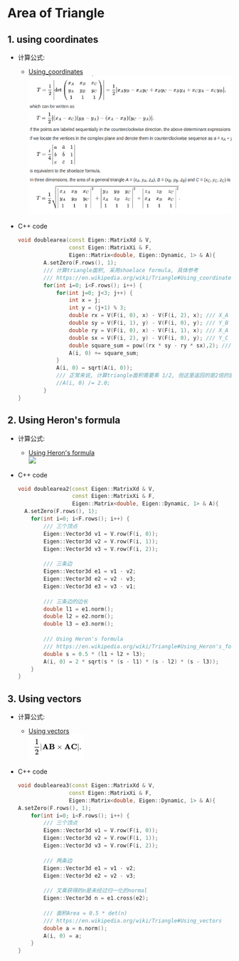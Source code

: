 # Area of Triangle
## 1. using coordinates
- 计算公式:<br>
	- [Using_coordinates](https://en.wikipedia.org/wiki/Triangle#Using_coordinates)<br>
		![](pics/Using_coordinates.png)
	
- C++ code<br>
	
	```c++
	void doublearea(const Eigen::MatrixXd & V,
		            const Eigen::MatrixXi & F,
		            Eigen::Matrix<double, Eigen::Dynamic, 1> & A){
		    A.setZero(F.rows(), 1);
		    /// 计算triangle面积, 采用shoelace formula, 具体参考
		    /// https://en.wikipedia.org/wiki/Triangle#Using_coordinates
		    for(int i=0; i<F.rows(); i++) {
		        for(int j=0; j<3; j++) {
		            int x = j;
		            int y = (j+1) % 3;
		            double rx = V(F(i, 0), x) - V(F(i, 2), x); /// X_A - X_C
		            double sy = V(F(i, 1), y) - V(F(i, 0), y); /// Y_B - Y_A
		            double ry = V(F(i, 0), x) - V(F(i, 1), x); /// X_A - X_B
		            double sx = V(F(i, 2), y) - V(F(i, 0), y); /// Y_C - Y_A
		            double square_sum = pow((rx * sy - ry * sx),2); /// ||(X_A - X_C) * (Y_B - Y_A) - (X_A - X_B) * (Y_C - Y_A)||2
		            A(i, 0) += square_sum;
		        }
		        A(i, 0) = sqrt(A(i, 0));
		        /// 正常来说, 计算triangle面积需要乘 1/2, 但这里返回的是2倍的面积
		        //A(i, 0) /= 2.0;
		    }
  	}
  ```
  
  

## 2. Using Heron's formula

- 计算公式:<br>
	- [Using Heron's formula](https://en.wikipedia.org/wiki/Triangle#Using_Heron's_formula)<br>
		![](pics/Using_Heron's_formula.png)<br>
	
- C++ code<br>
	
	```c++
	void doublearea2(const Eigen::MatrixXd & V,
	                 const Eigen::MatrixXi & F,
	                 Eigen::Matrix<double, Eigen::Dynamic, 1> & A){
      A.setZero(F.rows(), 1);
	    for(int i=0; i<F.rows(); i++) {
	        /// 三个顶点
	        Eigen::Vector3d v1 = V.row(F(i, 0));
	        Eigen::Vector3d v2 = V.row(F(i, 1));
	        Eigen::Vector3d v3 = V.row(F(i, 2));
  
	        /// 三条边
	        Eigen::Vector3d e1 = v1 - v2;
	        Eigen::Vector3d e2 = v2 - v3;
	        Eigen::Vector3d e3 = v3 - v1;
  
	        /// 三条边的边长
	        double l1 = e1.norm();
	        double l2 = e2.norm();
	        double l3 = e3.norm();
  
	        /// Using Heron's formula
	        /// https://en.wikipedia.org/wiki/Triangle#Using_Heron's_formula
	        double s = 0.5 * (l1 + l2 + l3);
	        A(i, 0) = 2 * sqrt(s * (s - l1) * (s - l2) * (s - l3));
	    }
	}
  ```



## 3. Using vectors

- 计算公式:<br>
	- [Using vectors](https://en.wikipedia.org/wiki/Triangle#Using_vectors)<br>
		![](pics/Using_vectors.png)<br>
- C++ code<br>
	
	```c++
	void doublearea3(const Eigen::MatrixXd & V,
					const Eigen::MatrixXi & F,
					Eigen::Matrix<double, Eigen::Dynamic, 1> & A){
  	A.setZero(F.rows(), 1);
	    for(int i=0; i<F.rows(); i++) {
	        /// 三个顶点
	        Eigen::Vector3d v1 = V.row(F(i, 0));
	        Eigen::Vector3d v2 = V.row(F(i, 1));
	        Eigen::Vector3d v3 = V.row(F(i, 2));
  
	        /// 两条边
	        Eigen::Vector3d e1 = v1 - v2;
	        Eigen::Vector3d e2 = v2 - v3;
  
	        /// 叉乘获得的n是未经过归一化的normal
	        Eigen::Vector3d n = e1.cross(e2);
  
	        /// 面积Area = 0.5 * det(n)
	        /// https://en.wikipedia.org/wiki/Triangle#Using_vectors
	        double a = n.norm();
	        A(i, 0) = a;
	    }
	}
  ```

